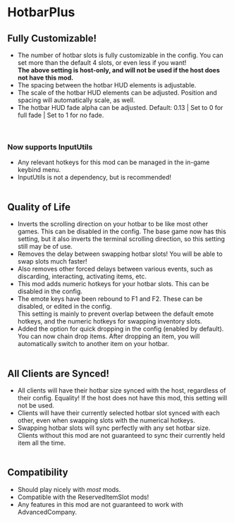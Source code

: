 # HotbarPlus

## Fully Customizable!

- The number of hotbar slots is fully customizable in the config. You can set more than the default 4 slots, or even less if you want!<br>
<strong>The above setting is host-only, and will not be used if the host does not have this mod.</strong>
- The spacing between the hotbar HUD elements is adjustable.
- The scale of the hotbar HUD elements can be adjusted. Position and spacing will automatically scale, as well.
- The hotbar HUD fade alpha can be adjusted. Default: 0.13 | Set to 0 for full fade | Set to 1 for no fade.
<br>

### Now supports InputUtils
- Any relevant hotkeys for this mod can be managed in the in-game keybind menu.
- InputUtils is not a dependency, but is recommended!
<br><br>

## Quality of Life

- Inverts the scrolling direction on your hotbar to be like most other games. This can be disabled in the config.
The base game now has this setting, but it also inverts the terminal scrolling direction, so this setting still may be of use.
- Removes the delay between swapping hotbar slots! You will be able to swap slots much faster!
- Also removes other forced delays between various events, such as discarding, interacting, activating items, etc.
- This mod adds numeric hotkeys for your hotbar slots. This can be disabled in the config.
- The emote keys have been rebound to F1 and F2. These can be disabled, or edited in the config.<br>
This setting is mainly to prevent overlap between the default emote hotkeys, and the numeric hotkeys for swapping inventory slots.
- Added the option for quick dropping in the config (enabled by default). You can now chain drop items. After dropping an item, you will automatically switch to another item on your hotbar.
<br><br>

## All Clients are Synced!

- All clients will have their hotbar size synced with the host, regardless of their config. Equality! If the host does not have this mod, this setting will not be used.
- Clients will have their currently selected hotbar slot synced with each other, even when swapping slots with the numerical hotkeys.
- Swapping hotbar slots will sync perfectly with any set hotbar size. Clients without this mod are not guaranteed to sync their currently held item all the time.
<br><br>

## Compatibility

- Should play nicely with <i>most</i> mods.
- Compatible with the ReservedItemSlot mods!
- Any features in this mod are not guaranteed to work with AdvancedCompany.
